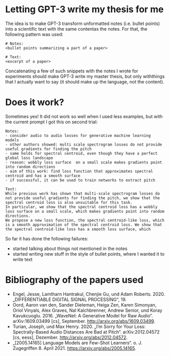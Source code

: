 # Letting GPT-3 write my thesis for me

The idea is to make GPT-3 transform unformatted notes (i.e. bullet points) into a scientific text with the same contentas  the notes.
For that, the following pattern was used:
```
# Notes:
<bullet points summarizing a part of a paper>

# Text:
<excerpt of a paper>
```

Concatenating a few of such snippets with the notes I wrote for experiments should make GPT-3 write my master thesis, but only withthings that I actually want to say (it should make up the language, not the content).

# Does it work?
Sometimes yes! It did not work so well when I used less examples, but with the current prompt I got this on second trial:
```
Notes:
- consider audio to audio losses for generative machine learning models
- other authors showed: multi scale spectrogram losses do not provide useful gradients for finding the pitch
- same holds for spectral centroid, even though they have a perfect global loss landscape
- reason: wobbly loss surface  on a small scale makes gradients point into random directions
- aim of this work: find loss function that approximates spectral centroid and has a smooth surface
- if successful, it can be used to train networks to extract pitch

Text:
While previous work has shown that multi-scale spectrogram losses do not provide useful gradients for finding the pitch, we show that the spectral centroid loss is also unsuitable for this task.
In particular, we show that the spectral centroid loss has a wobbly loss surface on a small scale, which makes gradients point into random directions.
We propose a new loss function, the spectral centroid-like loss, which is a smooth approximation of the spectral centroid loss. We show that the spectral centroid-like loss has a smooth loss surface, which
```

So far it has done the following failures:
- started talking about things not mentioned in the notes
- started writing new stuff in the style of bullet points, where I wanted it to write text

# Bibliography of the papers used
- Engel, Jesse, Lamtharn Hantrakul, Chenjie Gu, und Adam Roberts. 2020. „DIFFERENTIABLE DIGITAL SIGNAL PROCESSING“, 19.
- Oord, Aaron van den, Sander Dieleman, Heiga Zen, Karen Simonyan, Oriol Vinyals, Alex Graves, Nal Kalchbrenner, Andrew Senior, und Koray Kavukcuoglu. 2016. „WaveNet: A Generative Model for Raw Audio“. arXiv:1609.03499 [cs], September. http://arxiv.org/abs/1609.03499.
- Turian, Joseph, und Max Henry. 2020. „I’m Sorry for Your Loss: Spectrally-Based Audio Distances Are Bad at Pitch“. arXiv:2012.04572 [cs, eess], Dezember. http://arxiv.org/abs/2012.04572.
- „[2005.14165] Language Models are Few-Shot Learners“. o. J. Zugegriffen 8. April 2021. https://arxiv.org/abs/2005.14165.
